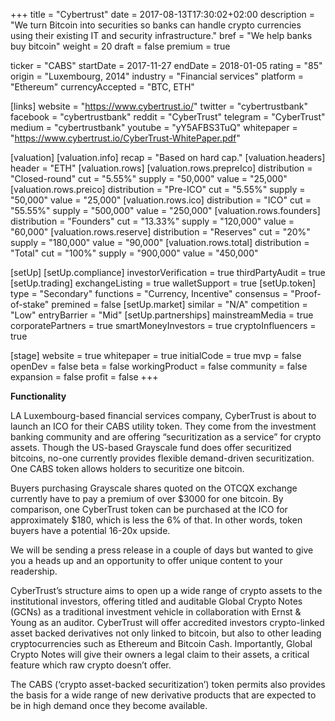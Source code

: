 +++
title = "Cybertrust"
date = 2017-08-13T17:30:02+02:00
description = "We turn Bitcoin into securities so banks can handle crypto currencies using their existing IT and security infrastructure."
bref = "We help banks buy bitcoin"
weight = 20
draft = false
premium = true

ticker = "CABS"
startDate = 2017-11-27
endDate = 2018-01-05
rating = "85"
origin = "Luxembourg, 2014"
industry = "Financial services"
platform = "Ethereum"
currencyAccepted = "BTC, ETH"

[links]
  website = "https://www.cybertrust.io/"
  twitter = "cybertrustbank"
  facebook = "cybertrustbank"
  reddit = "CyberTrust"
  telegram = "CyberTrust"
  medium = "cybertrustbank"
  youtube = "yY5AFBS3TuQ"
  whitepaper = "https://www.cybertrust.io/CyberTrust-WhitePaper.pdf"

[valuation]
  [valuation.info]
    recap = "Based on hard cap."
  [valuation.headers]
    header = "ETH"
  [valuation.rows]
    [valuation.rows.prepreIco]
      distribution = "Closed-round"
      cut = "5.55%"
      supply = "50,000"
      value = "25,000"
    [valuation.rows.preico]
      distribution = "Pre-ICO"
      cut = "5.55%"
      supply = "50,000"
      value = "25,000"
    [valuation.rows.ico]
      distribution = "ICO"
      cut = "55.55%"
      supply = "500,000"
      value = "250,000"
    [valuation.rows.founders]
      distribution = "Founders"
      cut = "13.33%"
      supply = "120,000"
      value = "60,000"
    [valuation.rows.reserve]
      distribution = "Reserves"
      cut = "20%"
      supply = "180,000"
      value = "90,000"
    [valuation.rows.total]
      distribution = "Total"
      cut = "100%"
      supply = "900,000"
      value = "450,000"


[setUp]
  [setUp.compliance]
    investorVerification = true
    thirdPartyAudit = true
  [setUp.trading]
    exchangeListing = true
    walletSupport = true
  [setUp.token]
    type = "Secondary"
    functions = "Currency, Incentive"
    consensus = "Proof-of-stake"
    premined = false
  [setUp.market]
    similar = "N/A"
    competition = "Low"
    entryBarrier = "Mid"
  [setUp.partnerships]
    mainstreamMedia = true
    corporatePartners = true
    smartMoneyInvestors = true
    cryptoInfluencers = true

[stage]
  website = true
  whitepaper = true
  initialCode = true
  mvp = false
  openDev = false
  beta = false
  workingProduct = false
  community = false
  expansion = false
  profit = false
+++

**Functionality**

LA Luxembourg-based financial services company, CyberTrust is about to launch an ICO for their CABS utility token. They come from the investment banking community and are offering “securitization as a service” for crypto assets.  Though the US-based Grayscale fund does offer securitized bitcoins, no-one currently provides flexible demand-driven securitization. One CABS token allows holders to securitize one bitcoin.  

Buyers purchasing Grayscale shares quoted on the OTCQX exchange currently have to pay a premium of over $3000 for one bitcoin. By comparison, one CyberTrust token can be purchased at the ICO for approximately $180, which is less the 6% of that. In other words, token buyers have a potential 16-20x upside.  

We will be sending a press release in a couple of days but wanted to give you a heads up and an opportunity to offer unique content to your readership.  

CyberTrust’s structure aims to open up a wide range of crypto assets to the institutional investors, offering titled and auditable Global Crypto Notes (GCNs) as a traditional investment vehicle in collaboration with Ernst & Young as an auditor. CyberTrust will offer accredited investors crypto-linked asset backed derivatives not only linked to bitcoin, but also to other leading cryptocurrencies such as Ethereum and Bitcoin Cash. Importantly, Global Crypto Notes will give their owners a legal claim to their assets, a critical feature which raw crypto doesn’t offer.  

The CABS (‘crypto asset-backed securitization’) token permits also provides the basis for a wide range of new derivative products that are expected to be in high demand once they become available.
